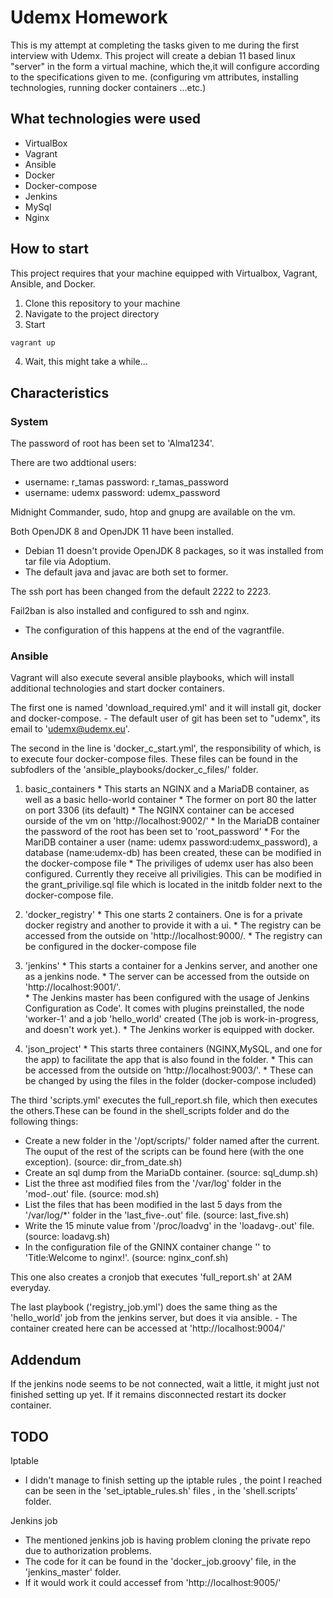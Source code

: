 # Udemx Homework

This is my attempt at completing the tasks given to me during the first interview with Udemx.
This project will create a debian 11 based linux "server" in the form a virtual machine, which the,it will configure according to the specifications given to me.
(configuring vm attributes, installing technologies, running docker containers ...etc.)

## What technologies were used

- VirtualBox
- Vagrant
- Ansible
- Docker
- Docker-compose
- Jenkins
- MySql
- Nginx

## How to start

This project requires that your machine equipped with Virtualbox, Vagrant, Ansible, and Docker.

1. Clone this repository to your machine
2. Navigate to the project directory
3. Start
  ```sh
  vagrant up
  ```
4. Wait, this might take a while...

## Characteristics

### System

The password of root has been set to 'Alma1234'.

There are two addtional users:

- username: r_tamas password: r_tamas_password
- username: udemx password: udemx_password

Midnight Commander, sudo, htop and gnupg are available on the vm.

Both OpenJDK 8 and OpenJDK 11 have been installed.
  - Debian 11 doesn't provide OpenJDK 8 packages, so it was installed from tar file via Adoptium.
  - The default java and javac are both set to former.

The ssh port has been changed from the default 2222 to 2223.

Fail2ban is also installed and configured to ssh and nginx.
  - The configuration of this happens at the end of the vagrantfile.

### Ansible

Vagrant will also execute several ansible playbooks, which will install additional technologies and start docker containers.

The first one is named 'download_required.yml' and it will install git, docker and docker-compose.
    - The default user of git has been set to "udemx", its email to 'udemx@udemx.eu'.

The second in the line is 'docker_c_start.yml', the responsibility of which, is to execute four docker-compose files. These files can be found in the subfodlers of the 'ansible_playbooks/docker_c_files/' folder.

  1. basic_containers
    * This starts an NGINX and a MariaDB container, as well as a basic hello-world container
    * The former on port 80 the latter on port 3306 (its default)
    * The NGINX container can be accesed ourside of the vm on 'http://localhost:9002/'
    * In the MariaDB container the password of the root has been set to 'root_password' 
    * For the MariDB container a user (name: udemx password:udemx_password), a database (name:udemx-db) has been created, these can be modified in the docker-compose file
    * The priviliges of udemx user has also been configured. Currently they receive all priviligies. This can be modified in the grant_privilige.sql file which is located in the initdb folder next to the docker-compose file.

  2. 'docker_registry'
    * This one starts 2 containers. One is for a private docker registry and another to provide it with a ui. 
    * The registry can be accessed from the outside on 'http://localhost:9000/.
    * The registry can be configured in the docker-compose file

  3. 'jenkins' 
    * This starts a container for a Jenkins server, and another one as a jenkins node.
    * The server can be accessed from the outside on 'http://localhost:9001/'.  
    * The Jenkins master has been configured with the usage of Jenkins Configuration as Code'. It comes with plugins preinstalled, the node 'worker-1' and a job 'hello_world' created (The job is work-in-progress, and doesn't work yet.).
    * The Jenkins worker is equipped with docker.

  4. 'json_project' 
    * This starts three containers (NGINX,MySQL, and one for the app) to facilitate the app that is also found in the folder.
    * This can be accessed from the outside on 'http://localhost:9003/'.
    * These can be changed by using the files in the folder (docker-compose included)

The third 'scripts.yml' executes the full_report.sh file, which then executes the others.These can be found in the shell_scripts folder and do the following things: 

- Create a new folder in the '/opt/scripts/' folder named after the current. The ouput of the rest of the scripts can be found here (with the one exception). (source: dir_from_date.sh)
- Create an sql dump from the MariaDb container. (source: sql_dump.sh)
- List the three ast modified files from the '/var/log' folder in the 'mod-<DATE>.out' file. (source: mod.sh)
- List the files that has been modified in the last 5 days from the '/var/log/*' folder in the 'last_five-<DATE>.out' file. (source: last_five.sh)
- Write the 15 minute value from '/proc/loadvg' in the 'loadavg-<DATE>.out' file. (source: loadavg.sh)
- In the configuration file of the GNINX container change '<title>Welcome to nginx!</title>' to 'Title:Welcome to nginx!</title>'. (source: nginx_conf.sh)
    
This one also creates a cronjob that executes 'full_report.sh' at 2AM everyday.

The last playbook ('registry_job.yml') does the same thing as the 'hello_world' job from the jenkins server, but does it via ansible.
    - The container created here can be accessed at 'http://localhost:9004/'
    

## Addendum

If the jenkins node seems to be not connected, wait a little, it might just not finished setting up yet.
If it remains disconnected restart its docker container.

## TODO

Iptable
- I didn't manage to finish setting up the iptable rules , the point I reached can be seen in the 'set_iptable_rules.sh' files , in the 'shell.scripts' folder.

Jenkins job
- The mentioned jenkins job is having problem cloning the private repo due to authorization problems.
- The code for it can be found in the 'docker_job.groovy' file, in the 'jenkins_master' folder.
- If it would work it could accessef from 'http://localhost:9005/'
